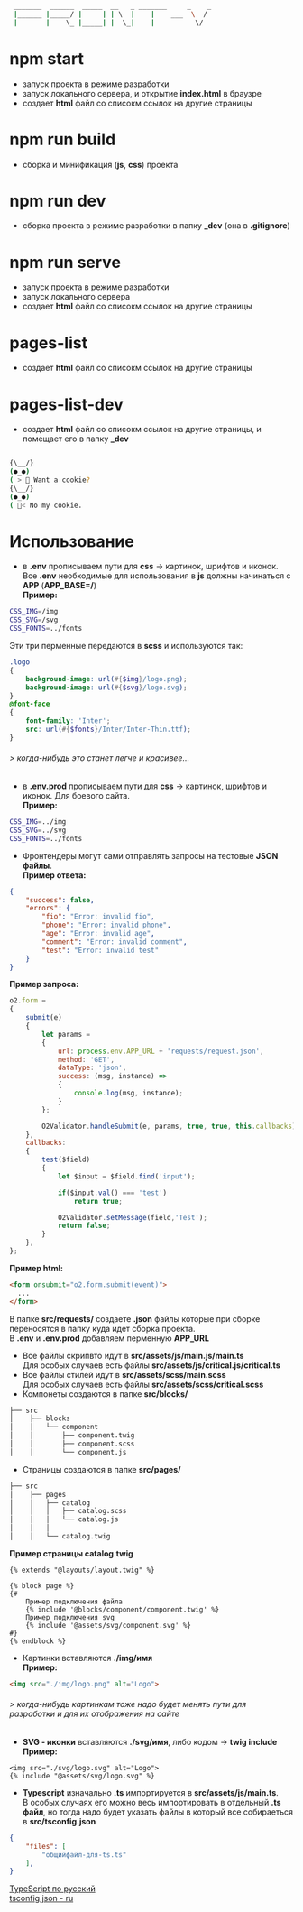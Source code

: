 ```bash
 _______  ______  _____  __   _ _______     _    _
 |______ |_____/ |     | | \  |    |    ___  \  / 
 |       |    \_ |_____| |  \_|    |          \/                                                
```

# npm start
- запуск проекта в режиме разработки
- запуск локального сервера, и открытие **index.html** в браузре
- создает **html** файл со списокм ссылок на другие страницы
# npm run build
- сборка и минификация (**js**, **css**) проекта
# npm run dev
- сборка проекта в режиме разработки в папку **_dev** (она в **.gitignore**)
# npm run serve
- запуск проекта в режиме разработки
- запуск локального сервера
- создает **html** файл со списокм ссылок на другие страницы
# pages-list
- создает **html** файл со списокм ссылок на другие страницы
# pages-list-dev
- создает **html** файл со списокм ссылок на другие страницы, и помещает его в папку **_dev**
```bash

{\__/}
(●_●)
( > 🍪 Want a cookie?   
{\__/}
(●_●)
( 🍪< No my cookie.
```
# Использование
- в **.env** прописываем пути для **css** -> картинок, шрифтов и иконок.  
Все **.env** необходимые для использования в **js** должны начинаться с **APP** (**APP_BASE=/**)  
**Пример:**  
```bash
CSS_IMG=/img  
CSS_SVG=/svg  
CSS_FONTS=../fonts  
```  
Эти три перменные передаются в **scss** и используются так:
```scss
.logo
{
	background-image: url(#{$img}/logo.png);
	background-image: url(#{$svg}/logo.svg);
}
@font-face
{
	font-family: 'Inter';
	src: url(#{$fonts}/Inter/Inter-Thin.ttf);
}
```  
###### > когда-нибудь это станет легче и красивее...  
- в **.env.prod** прописываем пути для **css** -> картинок, шрифтов и иконок. Для боевого сайта.  
**Пример:**  
```bash
CSS_IMG=../img  
CSS_SVG=../svg  
CSS_FONTS=../fonts  
```
- Фронтендеры могут сами отправлять запросы на тестовые **JSON файлы**.  
**Пример ответа:**
```json
{
	"success": false,
	"errors": {
		"fio": "Error: invalid fio",
		"phone": "Error: invalid phone",
		"age": "Error: invalid age",
		"comment": "Error: invalid comment",
		"test": "Error: invalid test"
	}
}
```
**Пример запроса:**  
```javascript
o2.form =
{
	submit(e)
	{
		let params =
		{
			url: process.env.APP_URL + 'requests/request.json',
			method: 'GET',
			dataType: 'json',
			success: (msg, instance) =>
			{
				console.log(msg, instance);
			}
		};

		O2Validator.handleSubmit(e, params, true, true, this.callbacks);
	},
	callbacks:
	{
		test($field)
		{
			let $input = $field.find('input');

			if($input.val() === 'test')
				return true;

			O2Validator.setMessage(field,'Test');
			return false;
		}
	},
};
```
**Пример html:**
```html
<form onsubmit="o2.form.submit(event)">
  ...
</form>
```
В папке **src/requests/** создаете **.json** файлы которые при сборке переносятся в папку куда идет сборка проекта.  
В **.env** и **.env.prod** добавляем перменную **APP_URL**
- Все файлы скрипвто идут в **src/assets/js/main.js/main.ts**  
Для особых случаев есть файлы **src/assets/js/critical.js/critical.ts**
- Все файлы стилей идут в **src/assets/scss/main.scss**  
Для особых случаев есть файлы **src/assets/scss/critical.scss**
- Компонеты создаются в папке **src/blocks/**  
```bash
├── src  
│    ├── blocks  
│    │   └── component  
│    │       ├── component.twig  
│    │       ├── component.scss  
│    │       └── component.js  
```
- Страницы создаются в папке **src/pages/**
```bash
├── src  
│    ├── pages  
│    │   ├── catalog  
│    │   │   ├── catalog.scss  
│    │   │   └── catalog.js  
│    │   │  
│    │   └── catalog.twig  
```
**Пример страницы catalog.twig**
```twig
{% extends "@layouts/layout.twig" %}

{% block page %}
{#
	Пример подключения файла
	{% include '@blocks/component/component.twig' %}
	Пример подключения svg
	{% include '@assets/svg/component.svg' %}
#}
{% endblock %}
```
- Картинки вставляются **./img/имя**  
**Пример:**
```html
<img src="./img/logo.png" alt="Logo">
```
###### > когда-нибудь картинкам тоже надо будет менять пути для разработки и для их отображения на сайте
- **SVG - иконки** вставляются **./svg/имя**, либо кодом -> **twig include**
**Пример:**
```twig
<img src="./svg/logo.svg" alt="Logo">
{% include "@assets/svg/logo.svg" %}
```
- **Typescript** изначально **.ts** импортируется в **src/assets/js/main.ts**.  
В особых случаях его можно весь импортировать в отдельный **.ts файл**, но тогда надо будет указать файлы в который все собираеться в **src/tsconfig.json**  
```json
{
	"files": [
		"общийфайл-для-ts.ts"
	],
}
```  
[TypeScript по русский](https://github.com/EbookFoundation/free-programming-books/blob/main/books/free-programming-books-ru.md#typescript)  
[tsconfig.json - ru](https://gist.github.com/KRostyslav/82a25c469ffa6652825d58537ac6bc22)  
